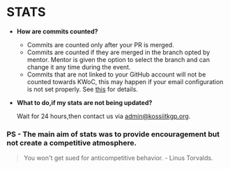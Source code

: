 # STATS

- __How are commits counted?__

  - Commits are counted only after your PR is merged.
  - Commits are counted if they are merged in the branch opted by mentor. Mentor is given the option to select the branch and can change it any time during the event.
  - Commits that are not linked to your GitHub account will not be counted towards KWoC, this may happen if your email configuration is not set properly. See [this](https://github.com/kossiitkgp/kwoc-bugs/issues/22#issuecomment-747068412) for details.

- __What to do,if my stats are not being updated?__

  Wait for 24 hours,then contact us via admin@kossiitkgp.org.
  
 ###  PS - The main aim of stats was to provide encouragement but not create a competitive atmosphere.
 
>  You won't get sued for anticompetitive behavior. - Linus Torvalds.
